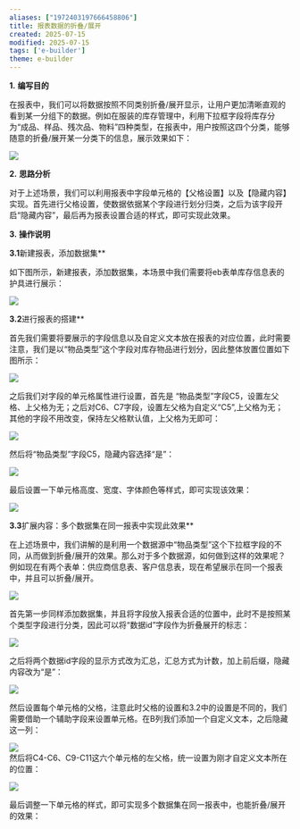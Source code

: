 ```yaml
---
aliases: ["1972403197666458806"]
title: 报表数据的折叠/展开
created: 2025-07-15
modified: 2025-07-15
tags: ['e-builder']
theme: e-builder
---
```


**1.** **编写目的**

在报表中，我们可以将数据按照不同类别折叠/展开显示，让用户更加清晰直观的看到某一分组下的数据。例如在服装的库存管理中，利用下拉框字段将库存分为“成品、样品、残次品、物料”四种类型，在报表中，用户按照这四个分类，能够随意的折叠/展开某一分类下的信息，展示效果如下：

![](https://myhelpdoc.oss-cn-heyuan.aliyuncs.com/mdimages/1a30e0fa950ffaf6e808bec3a96473d6.jpg)

**2.** **思路分析**

对于上述场景，我们可以利用报表中字段单元格的【父格设置】以及【隐藏内容】实现。首先进行父格设置，使数据依据某个字段进行划分归类，之后为该字段开启“隐藏内容”，最后再为报表设置合适的样式，即可实现此效果。

**3.** **操作说明**

**3.1**新建报表，添加数据集**

如下图所示，新建报表，添加数据集，本场景中我们需要将eb表单库存信息表的护具进行展示：

![](https://myhelpdoc.oss-cn-heyuan.aliyuncs.com/mdimages/fb0d8e9c9ab6cd20e3b041c69f27eedd.jpg)

**3.2**进行报表的搭建**

首先我们需要将要展示的字段信息以及自定义文本放在报表的对应位置，此时需要注意，我们是以“物品类型”这个字段对库存物品进行划分，因此整体放置位置如下图所示：

![](https://myhelpdoc.oss-cn-heyuan.aliyuncs.com/mdimages/a6bce6ebe9389477cd050cc28edf1e5f.jpg)

之后我们对字段的单元格属性进行设置，首先是 “物品类型”字段C5，设置左父格、上父格为无；之后对C6、C7字段，设置左父格为自定义“C5”,上父格为无；其他的字段不用改变，保持左父格默认值，上父格为无即可：

![](https://myhelpdoc.oss-cn-heyuan.aliyuncs.com/mdimages/69a165b86d832918d50bda88040fd924.jpg)

然后将“物品类型”字段C5，隐藏内容选择“是”：

![](https://myhelpdoc.oss-cn-heyuan.aliyuncs.com/mdimages/31ceb9d387db20699d35b9aa616bca03.jpg)

最后设置一下单元格高度、宽度、字体颜色等样式，即可实现该效果：

![](https://myhelpdoc.oss-cn-heyuan.aliyuncs.com/mdimages/5deaa412641f1313a456b252a37cf5ba.jpg)

**3.3**扩展内容：多个数据集在同一报表中实现此效果**

在上述场景中，我们讲解的是利用一个数据源中“物品类型”这个下拉框字段的不同，从而做到折叠/展开的效果。那么对于多个数据源，如何做到这样的效果呢？例如现在有两个表单：供应商信息表、客户信息表，现在希望展示在同一个报表中，并且可以折叠/展开。

![](https://myhelpdoc.oss-cn-heyuan.aliyuncs.com/mdimages/2aeb2006aaf3ad148f69ed0984fa83cc.jpg)

首先第一步同样添加数据集，并且将字段放入报表合适的位置中，此时不是按照某个类型字段进行分类，因此可以将“数据id”字段作为折叠展开的标志：

**![](https://myhelpdoc.oss-cn-heyuan.aliyuncs.com/mdimages/4a3fba8b33d5c645d8918007a78dbc76.jpg)**

之后将两个数据id字段的显示方式改为汇总，汇总方式为计数，加上前后缀，隐藏内容改为“是”：

![](https://myhelpdoc.oss-cn-heyuan.aliyuncs.com/mdimages/71e08adf39d3819d384da269377b3be0.jpg)

然后设置每个单元格的父格，注意此时父格的设置和3.2中的设置是不同的，我们需要借助一个辅助字段来设置单元格。在B列我们添加一个自定义文本，之后隐藏这一列：

![](https://myhelpdoc.oss-cn-heyuan.aliyuncs.com/mdimages/955e739a9996bf8621969e3c93e0d8fc.jpg)  
 然后将C4-C6、C9-C11这六个单元格的左父格，统一设置为刚才自定义文本所在的位置：

![](https://myhelpdoc.oss-cn-heyuan.aliyuncs.com/mdimages/5f91a7ffb56d99d068ce8a3ec180d633.jpg)

最后调整一下单元格的样式，即可实现多个数据集在同一报表中，也能折叠/展开的效果：

